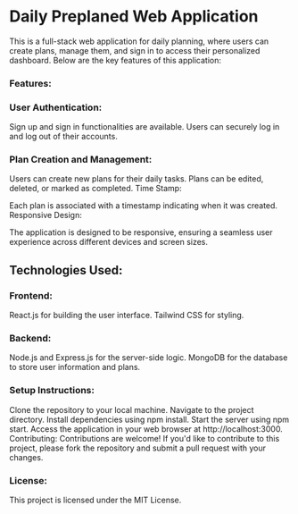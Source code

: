 <h1>Daily Preplaned Web Application</h1>
This is a full-stack web application for daily planning, where users can create plans, manage them, and sign in to access their personalized dashboard. Below are the key features of this application:

<h3>Features:</h3>
<h3>User Authentication:</h3>

Sign up and sign in functionalities are available.
Users can securely log in and log out of their accounts.

<h3>Plan Creation and Management:</h3>

Users can create new plans for their daily tasks.
Plans can be edited, deleted, or marked as completed.
Time Stamp:

Each plan is associated with a timestamp indicating when it was created.
Responsive Design:

The application is designed to be responsive, ensuring a seamless user experience across different devices and screen sizes.
<h2>Technologies Used:</h2>
<h3>Frontend:</h3>

React.js for building the user interface.
Tailwind CSS for styling.

<h3>Backend:</h3>

Node.js and Express.js for the server-side logic.
MongoDB for the database to store user information and plans.

<h3>Setup Instructions:</h3>

Clone the repository to your local machine.
Navigate to the project directory.
Install dependencies using npm install.
Start the server using npm start.
Access the application in your web browser at http://localhost:3000.
Contributing:
Contributions are welcome! If you'd like to contribute to this project, please fork the repository and submit a pull request with your changes.

<h3>License:</h3>
This project is licensed under the MIT License.
